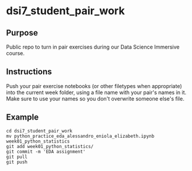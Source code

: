 # dsi7_student_pair_work

## Purpose

Public repo to turn in pair exercises during our Data Science Immersive course.

## Instructions

Push your pair exercise notebooks (or other filetypes when appropriate) into the current week folder, using a file name with your pair's names in it. Make sure to use your names so you don't overwrite someone else's file.

## Example

```
cd dsi7_student_pair_work
mv python_practice_eda_alessandro_eniola_elizabeth.ipynb week01_python_statistics
git add week01_python_statistics/
git commit -m 'EDA assignment'
git pull
git push
```
